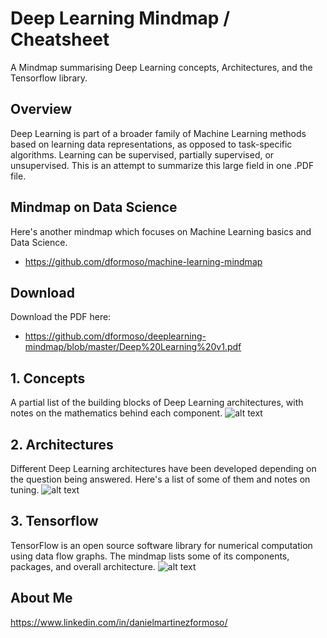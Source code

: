 # Deep Learning Mindmap / Cheatsheet
A Mindmap summarising Deep Learning concepts, Architectures, and the Tensorflow library.

## Overview
Deep Learning is part of a broader family of Machine Learning methods based on learning data representations, as opposed to task-specific algorithms. Learning can be supervised, partially supervised, or unsupervised. This is an attempt to summarize this large field in one .PDF file.

## Mindmap on Data Science
Here's another mindmap which focuses on Machine Learning basics and Data Science.
- https://github.com/dformoso/machine-learning-mindmap

## Download
Download the PDF here: 
- https://github.com/dformoso/deeplearning-mindmap/blob/master/Deep%20Learning%20v1.pdf

## 1. Concepts
A partial list of the building blocks of Deep Learning architectures, with notes on the mathematics behind each component. 
![alt text](https://github.com/dformoso/deeplearning-mindmap/blob/master/concepts.png)

## 2. Architectures
Different Deep Learning architectures have been developed depending on the question being answered. Here's a list of some of them and notes on tuning.
![alt text](https://github.com/dformoso/deeplearning-mindmap/blob/master/architecture.png)

## 3. Tensorflow
TensorFlow is an open source software library for numerical computation using data flow graphs. The mindmap lists some of its components, packages, and overall architecture.
![alt text](https://github.com/dformoso/deeplearning-mindmap/blob/master/tensorflow.png)

## About Me
https://www.linkedin.com/in/danielmartinezformoso/
